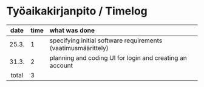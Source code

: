 # Työaikakirjanpito / Timelog

| date | time | what was done  |
| :----:|:-----| :-----|
| 25.3. | 1    | specifying initial software requirements (vaatimusmäärittely) |
| 31.3. | 2    | planning and coding UI for login and creating an account |
| total   | 3   | | 
